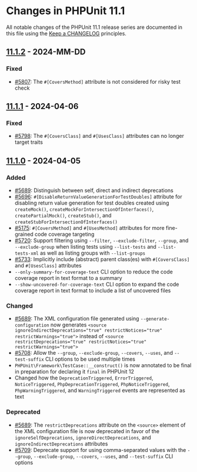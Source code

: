 # Changes in PHPUnit 11.1

All notable changes of the PHPUnit 11.1 release series are documented in this file using the [Keep a CHANGELOG](https://keepachangelog.com/) principles.

## [11.1.2] - 2024-MM-DD

### Fixed

* [#5807](https://github.com/sebastianbergmann/phpunit/issues/5807): The `#[CoversMethod]` attribute is not considered for risky test check

## [11.1.1] - 2024-04-06

### Fixed

* [#5798](https://github.com/sebastianbergmann/phpunit/issues/5798): The `#[CoversClass]` and `#[UsesClass]` attributes can no longer target traits

## [11.1.0] - 2024-04-05

### Added

* [#5689](https://github.com/sebastianbergmann/phpunit/issues/5689): Distinguish between self, direct and indirect deprecations
* [#5696](https://github.com/sebastianbergmann/phpunit/pull/5696): `#[DisableReturnValueGenerationForTestDoubles]` attribute for disabling return value generation for test doubles created using `createMock()`, `createMockForIntersectionOfInterfaces()`, `createPartialMock()`, `createStub()`, and `createStubForIntersectionOfInterfaces()`
* [#5175](https://github.com/sebastianbergmann/phpunit/issues/5175): `#[CoversMethod]` and `#[UsesMethod]` attributes for more fine-grained code coverage targeting
* [#5720](https://github.com/sebastianbergmann/phpunit/issues/5720): Support filtering using `--filter`, `--exclude-filter`, `--group`, and `--exclude-group` when listing tests using `--list-tests` and `--list-tests-xml` as well as listing groups with `--list-groups`
* [#5733](https://github.com/sebastianbergmann/phpunit/issues/5733): Implicitly include (abstract) parent class(es) with `#[CoversClass]` and `#[UsesClass]` attributes
* `--only-summary-for-coverage-text` CLI option to reduce the code coverage report in text format to a summary
* `--show-uncovered-for-coverage-text` CLI option to expand the code coverage report in text format to include a list of uncovered files

### Changed

* [#5689](https://github.com/sebastianbergmann/phpunit/issues/5689): The XML configuration file generated using `--generate-configuration` now generates `<source ignoreIndirectDeprecations="true" restrictNotices="true" restrictWarnings="true">` instead of `<source restrictDeprecations="true" restrictNotices="true" restrictWarnings="true">`
* [#5708](https://github.com/sebastianbergmann/phpunit/issues/5708): Allow the `--group`, `--exclude-group`, `--covers`, `--uses`, and `--test-suffix` CLI options to be used multiple times
* `PHPUnit\Framework\TestCase::__construct()` is now annotated to be final in preparation for declaring it `final` in PHPUnit 12
* Changed how the `DeprecationTriggered`, `ErrorTriggered`, `NoticeTriggered`, `PhpDeprecationTriggered`, `PhpNoticeTriggered`, `PhpWarningTriggered`, and `WarningTriggered` events are represented as text

### Deprecated

* [#5689](https://github.com/sebastianbergmann/phpunit/issues/5689): The `restrictDeprecations` attribute on the `<source>` element of the XML configuration file is now deprecated in favor of the `ignoreSelfDeprecations`, `ignoreDirectDeprecations`, and `ignoreIndirectDeprecations` attributes
* [#5709](https://github.com/sebastianbergmann/phpunit/issues/5709): Deprecate support for using comma-separated values with the `--group`, `--exclude-group`, `--covers`, `--uses`, and `--test-suffix` CLI options

[11.1.2]: https://github.com/sebastianbergmann/phpunit/compare/11.1.1...11.1
[11.1.1]: https://github.com/sebastianbergmann/phpunit/compare/11.1.0...11.1.1
[11.1.0]: https://github.com/sebastianbergmann/phpunit/compare/11.0.10...11.1.0
